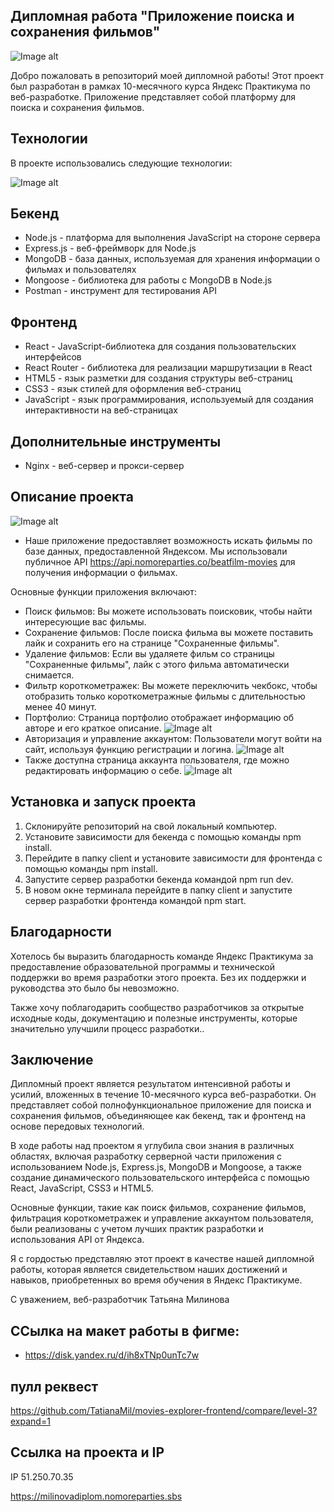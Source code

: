 ## Дипломная работа "Приложение поиска и сохранения фильмов"

![Image alt](https://github.com/TatianaMil/movies-explorer-frontend/blob/main/Screenshot_2537.png)

Добро пожаловать в репозиторий моей дипломной работы! Этот проект был разработан в рамках 10-месячного курса Яндекс Практикума по веб-разработке. Приложение представляет собой платформу для поиска и сохранения фильмов.

## Технологии

В проекте использовались следующие технологии:

![Image alt](https://github.com/TatianaMil/movies-explorer-frontend/blob/main/Screenshot_2538.png)

## Бекенд

- Node.js - платформа для выполнения JavaScript на стороне сервера
- Express.js - веб-фреймворк для Node.js
- MongoDB - база данных, используемая для хранения информации о фильмах и пользователях
- Mongoose - библиотека для работы с MongoDB в Node.js
- Postman - инструмент для тестирования API

## Фронтенд

- React - JavaScript-библиотека для создания пользовательских интерфейсов
- React Router - библиотека для реализации маршрутизации в React
- HTML5 - язык разметки для создания структуры веб-страниц
- CSS3 - язык стилей для оформления веб-страниц
- JavaScript - язык программирования, используемый для создания интерактивности на веб-страницах

## Дополнительные инструменты

- Nginx - веб-сервер и прокси-сервер

## Описание проекта

![Image alt](https://github.com/TatianaMil/movies-explorer-frontend/blob/main/Screenshot_2539.png)

- Наше приложение предоставляет возможность искать фильмы по базе данных, предоставленной Яндексом. Мы использовали публичное API https://api.nomoreparties.co/beatfilm-movies для получения информации о фильмах.

Основные функции приложения включают:

- Поиск фильмов: Вы можете использовать поисковик, чтобы найти интересующие вас фильмы.
- Сохранение фильмов: После поиска фильма вы можете поставить лайк и сохранить его на странице "Сохраненные фильмы".
- Удаление фильмов: Если вы удаляете фильм со страницы "Сохраненные фильмы", лайк с этого фильма автоматически снимается.
- Фильтр короткометражек: Вы можете переключить чекбокс, чтобы отобразить только короткометражные фильмы с длительностью менее 40 минут.
- Портфолио: Страница портфолио отображает информацию об авторе и его краткое описание.
 ![Image alt](https://github.com/TatianaMil/movies-explorer-frontend/blob/main/Screenshot_2543.png)
- Авторизация и управление аккаунтом: Пользователи могут войти на сайт, используя функцию регистрации и логина.
 ![Image alt](https://github.com/TatianaMil/movies-explorer-frontend/blob/main/Screenshot_2544.png)
- Также доступна страница аккаунта пользователя, где можно редактировать информацию о себе.
 ![Image alt](https://github.com/TatianaMil/movies-explorer-frontend/blob/main/Screenshot_2542.png)

## Установка и запуск проекта

1. Склонируйте репозиторий на свой локальный компьютер.
2. Установите зависимости для бекенда с помощью команды npm install.
3. Перейдите в папку client и установите зависимости для фронтенда с помощью команды npm install.
4. Запустите сервер разработки бекенда командой npm run dev.
5. В новом окне терминала перейдите в папку client и запустите сервер разработки фронтенда командой npm start.

## Благодарности

Хотелось бы выразить благодарность команде Яндекс Практикума за предоставление образовательной программы и технической поддержки во время разработки этого проекта. Без их поддержки и руководства это было бы невозможно.

Также хочу поблагодарить сообщество разработчиков за открытые исходные коды, документацию и полезные инструменты, которые значительно улучшили процесс разработки..

## Заключение

Дипломный проект является результатом интенсивной работы и усилий, вложенных в течение 10-месячного курса веб-разработки. Он представляет собой полнофункциональное приложение для поиска и сохранения фильмов, объединяющее как бекенд, так и фронтенд на основе передовых технологий.

В ходе работы над проектом я углубила свои знания в различных областях, включая разработку серверной части приложения с использованием Node.js, Express.js, MongoDB и Mongoose, а также создание динамического пользовательского интерфейса с помощью React, JavaScript, CSS3 и HTML5.

Основные функции, такие как поиск фильмов, сохранение фильмов, фильтрация короткометражек и управление аккаунтом пользователя, были реализованы с учетом лучших практик разработки и использования API от Яндекса.

Я с гордостью представляю этот проект в качестве нашей дипломной работы, которая является свидетельством наших достижений и навыков, приобретенных во время обучения в Яндекс Практикуме.

С уважением,
веб-разработчик
Татьяна Милинова

## ССылка на макет работы в фигме:

- https://disk.yandex.ru/d/ih8xTNp0unTc7w

## пулл реквест

https://github.com/TatianaMil/movies-explorer-frontend/compare/level-3?expand=1

## Ccылка на проекта и IP

IP 51.250.70.35

https://milinovadiplom.nomoreparties.sbs